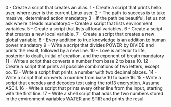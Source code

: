 0 - Create a script that creates an alias.
1 - Create a script that prints hello user, where user is the current Linux user.
2 - The path to success is to take massive, determined action mandatory
3 - If the path be beautiful, let us not ask where it leads mandatory4 - Create a script that lists environment variables.
5 - Create a script that lists all local variables.
6 - Create a script that creates a new local variable.
7 - Create a script that creates a new global variable.
8 - Every addition to true knowledge is an addition to human power mandatory
9 - Write a script that divides POWER by DIVIDE and prints the result, followed by a new line.
10 - Love is anterior to life, posterior to death, initial of creation, and the exponent of breath mandatory
11 - Write a script that converts a number from base 2 to base 10.
12 - Create a script that prints all possible combinations of two letters, except oo.
13 - Write a script that prints a number with two decimal places.
14 - Write a script that converts a number from base 10 to base 16.
15 - Write a script that encodes and decodes text using the rot13 encryption. Assume ASCII.
16 - Write a script that prints every other line from the input, starting with the first line.
17 - Write a shell script that adds the two numbers stored in the environment variables WATER and STIR and prints the resul. 
